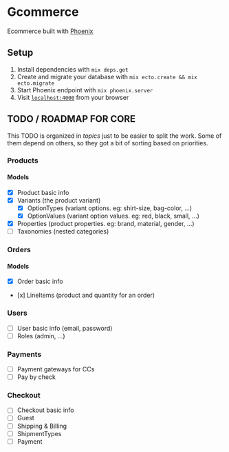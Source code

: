 # Gcommerce

Ecommerce built with [Phoenix](http://www.phoenixframework.org/)

## Setup

  1. Install dependencies with `mix deps.get`
  2. Create and migrate your database with `mix ecto.create && mix ecto.migrate`
  3. Start Phoenix endpoint with `mix phoenix.server`
  4. Visit [`localhost:4000`](http://localhost:4000) from your browser

## TODO / ROADMAP FOR CORE
This TODO is organized in _topics_ just to be easier to split the work. Some of
them depend on others, so they got a bit of sorting based on priorities.

### Products
#### Models
- [x] Product basic info
- [x] Variants (the product variant)
  - [x] OptionTypes (variant options. eg: shirt-size, bag-color, ...)
  - [x] OptionValues (variant option values. eg: red, black, small, ...)
- [x] Properties (product properties. eg: brand, material, gender, ...)
- [ ] Taxonomies (nested categories)

### Orders
#### Models
- [x] Order basic info
- [x] LineItems (product and quantity for an order)

### Users
- [ ] User basic info (email, password)
- [ ] Roles (admin, ...)

### Payments
- [ ] Payment gateways for CCs
- [ ] Pay by check

### Checkout
- [ ] Checkout basic info
- [ ] Guest
- [ ] Shipping & Billing
- [ ] ShipmentTypes
- [ ] Payment
